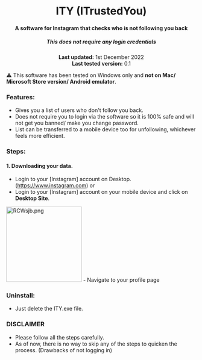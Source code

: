 <center>
    <h1 align="center">ITY (ITrustedYou)</h1>
    <h4 align="center">A software for <strong>Instagram</strong> that checks who is not following you back</h4>
    <h5 align="center">This does not require any login credentials</h5>
    <p align="center">
        <strong>Last updated:</strong> 1st December 2022<br>
        <strong>Last tested version:</strong> 0.1
    </p> 
</center>

:warning: This software has been tested on Windows only and **not on Mac/ Microsoft Store version/ Android emulator**.

### Features:

- Gives you a list of users who don't follow you back.
- Does not require you to login via the software so it is 100% safe and will not get you banned/ make you change password.
- List can be transferred to a mobile device too for unfollowing, whichever feels more efficient.

### Steps:

#### 1. Downloading your data.
   - Login to your [Instagram] account on Desktop. (https://www.instagram.com)
     or
   - Login to your [Instagram] account on your mobile device and click on **Desktop Site**.
   <img src="https://i1.lensdump.com/i/RCWsjb.png" alt="RCWsjb.png" border="0" width="200" />
   - Navigate to your profile page



### Uninstall:

- Just delete the ITY.exe file.

### DISCLAIMER

- Please follow all the steps carefully.
- As of now, there is no way to skip any of the steps to quicken the process. (Drawbacks of not logging in)
